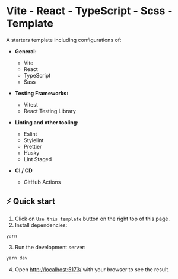 # Vite - React - TypeScript - Scss - Template

A starters template including configurations of:

* **General:**
  * Vite
  * React
  * TypeScript
  * Sass


* **Testing Frameworks:**
  * Vitest
  * React Testing Library


* **Linting and other tooling:**
  * Eslint
  * Stylelint
  * Prettier
  * Husky
  * Lint Staged
  
* **CI / CD**
  * GitHub Actions

## ⚡️ Quick start

1. Click on `Use this template` button on the right top of this page.
2. Install dependencies:

```bash
yarn
```

3. Run the development server:

```bash
yarn dev
```

4. Open [http://localhost:5173/](http://localhost:5173/) with your browser to see the result.